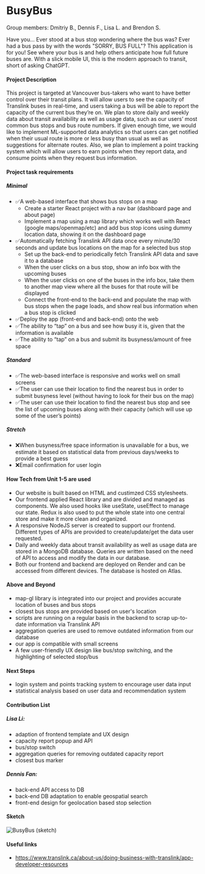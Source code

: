 # BusyBus

Group members: Dmitriy B., Dennis F., Lisa L. and Brendon S.

Have you... Ever stood at a bus stop wondering where the bus was? Ever had a bus pass by with the words "SORRY, BUS FULL"? This application is for you! See where your bus is and help others anticipate how full future buses are. With a slick mobile UI, this is the modern approach to transit, short of asking ChatGPT.

#### Project Description

This project is targeted at Vancouver bus-takers who want to have better control over their transit plans. It will allow users to see the capacity of Translink buses in real-time, and users taking a bus will be able to report the capacity of the current bus they’re on. We plan to store daily and weekly data about transit availability as well as usage data, such as our users’ most common bus stops and bus route numbers. If given enough time, we would like to implement ML-supported data analytics so that users can get notified when their usual route is more or less busy than usual as well as suggestions for alternate routes. Also, we plan to implement a point tracking system which will allow users to earn points when they report data, and consume points when they request bus information.

#### Project task requirements

##### Minimal

- :white_check_mark:A web-based interface that shows bus stops on a map
  - Create a starter React project with a nav bar (dashboard page and about page)
  - Implement a map using a map library which works well with React (google maps/openmap/etc) and add bus stop icons using dummy location data, showing it on the dashboard page
- :white_check_mark:Automatically fetching Translink API data once every minute/30 seconds and update bus locations on the map for a selected bus stop
  - Set up the back-end to periodically fetch Translink API data and save it to a database
  - When the user clicks on a bus stop, show an info box with the upcoming buses
  - When the user clicks on one of the buses in the info box, take them to another map view where all the buses for that route will be displayed
  - Connect the front-end to the back-end and populate the map with bus stops when the page loads, and show real bus information when a bus stop is clicked
- :white_check_mark:Deploy the app (front-end and back-end) onto the web
- :white_check_mark:The ability to “tap” on a bus and see how busy it is, given that the information is available
- :white_check_mark:The ability to “tap” on a bus and submit its busyness/amount of free space

##### Standard

- :white_check_mark:The web-based interface is responsive and works well on small screens
- :white_check_mark:The user can use their location to find the nearest bus in order to submit busyness level (without having to look for their bus on the map)
- :white_check_mark:The user can use their location to find the nearest bus stop and see the list of upcoming buses along with their capacity (which will use up some of the user’s points)


##### Stretch

- :x:When busyness/free space information is unavailable for a bus, we estimate it based on statistical data from previous days/weeks to provide a best guess
- :x:Email confirmation for user login

#### How Tech from Unit 1-5 are used
- Our website is built based on HTML and custimzed CSS stylesheets.
- Our frontend applied React library and are divided and managed as components. We also used hooks like useState, useEffect to manage our state. Redux is also used to put the whole state into one central store and make it more clean and organized.
- A responsive NodeJS server is created to support our frontend. Different types of APIs are provided to create/update/get the data user requested.
- Daily and weekly data about transit availability as well as usage data are stored in a MongoDB database. Queries are written based on the need of API to access and modify the data in our database.
- Both our frontend and backend are deployed on Render and can be accessed from different devices. The database is hosted on Atlas.

#### Above and Beyond
- map-gl library is integrated into our project and provides accurate location of buses and bus stops
- closest bus stops are provided based on user's location
- scripts are running on a regular basis in the backend to scrap up-to-date information via Translink API
- aggregation queries are used to remove outdated information from our database
- our app is compatible with small screens
- A few user-friendly UX design like bus/stop switching, and the highlighting of selected stop/bus

  
#### Next Steps
- login system and points tracking system to encourage user data input
- statistical analysis based on user data and recommendation system


#### Contribution List
##### Lisa Li: 
- adaption of frontend template and UX design
- capacity report popup and API
- bus/stop switch
- aggregation queries for removing outdated capacity report
- closest bus marker
##### Dennis Fan:
- back-end API access to DB
- back-end DB adaptation to enable geospatial search
- front-end design for geolocation based stop selection

#### Sketch

![BusyBus (sketch)](https://github.com/dburenok/cpsc-455-project/assets/8009732/b6e009bd-dd90-4033-9c2b-ee1489862caf)

#### Useful links

- https://www.translink.ca/about-us/doing-business-with-translink/app-developer-resources
